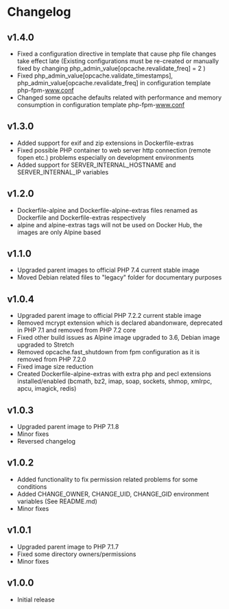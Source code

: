 # Changelog

## v1.4.0

- Fixed a configuration directive in template that cause php file changes take effect late (Existing configurations must be re-created or manually fixed by changing php_admin_value[opcache.revalidate_freq] = 2 )
- Fixed php_admin_value[opcache.validate_timestamps], php_admin_value[opcache.revalidate_freq] in configuration template php-fpm-www.conf
- Changed some opcache defaults related with performance and memory consumption in configuration template php-fpm-www.conf

## v1.3.0

- Added support for exif and zip extensions in Dockerfile-extras
- Fixed possible PHP container to web server http connection (remote fopen etc.) problems especially on development environments
- Added support for SERVER_INTERNAL_HOSTNAME and SERVER_INTERNAL_IP variables

## v1.2.0

- Dockerfile-alpine and Dockerfile-alpine-extras files renamed as Dockerfile and Dockerfile-extras respectively
- alpine and alpine-extras tags will not be used on Docker Hub, the images are only Alpine based

## v1.1.0
- Upgraded parent images to official PHP 7.4 current stable image
- Moved Debian related files to "legacy" folder for documentary purposes

## v1.0.4
- Upgraded parent image to official PHP 7.2.2 current stable image
- Removed mcrypt extension which is declared abandonware, deprecated in PHP 7.1 and removed from PHP 7.2 core
- Fixed other build issues as Alpine image upgraded to 3.6, Debian image upgraded to Stretch
- Removed opcache.fast_shutdown from fpm configuration as it is removed from PHP 7.2.0
- Fixed image size reduction
- Created Dockerfile-alpine-extras with extra php and pecl extensions installed/enabled (bcmath, bz2, imap, soap, sockets, shmop, xmlrpc, apcu, imagick, redis)

## v1.0.3
- Upgraded parent image to PHP 7.1.8
- Minor fixes
- Reversed changelog

## v1.0.2

- Added functionality to fix permission related problems for some conditions
- Added CHANGE_OWNER, CHANGE_UID, CHANGE_GID environment variables (See README.md)
- Minor fixes

## v1.0.1

- Upgraded parent image to PHP 7.1.7
- Fixed some directory owners/permissions
- Minor fixes

## v1.0.0

- Initial release
